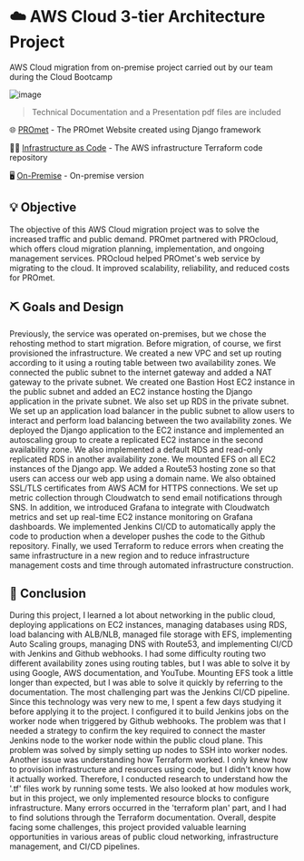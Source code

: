 # ☁️  AWS Cloud 3-tier Architecture Project

AWS Cloud migration from on-premise project carried out by our team during the Cloud Bootcamp

![image](https://user-images.githubusercontent.com/76054852/230936330-b24d41ad-f4ea-459e-882b-bea13521a3df.png)

> Technical Documentation and a Presentation pdf files are included

🌐 [PROmet](https://github.com/Waji-97/PROmet-Website) - The PROmet Website created using Django framework

👨‍💻 [Infrastructure as Code](https://github.com/Waji-97/AWS-3-tier-Terraform) - The AWS infrastructure Terraform code repository

🖥️ [On-Premise](https://github.com/Waji-97/PROmet-On-Premise-Project) - On-premise version


## 💡 Objective

The objective of this AWS Cloud migration project was to solve the increased traffic and public demand. PROmet partnered with PROcloud, which offers cloud migration planning, implementation, and ongoing management services. PROcloud helped PROmet's web service by migrating to the cloud. It improved scalability, reliability, and reduced costs for PROmet.

## ⛏️ Goals and Design
Previously, the service was operated on-premises, but we chose the rehosting method to start migration. Before migration, of course, we first provisioned the infrastructure. We created a new VPC and set up routing according to it using a routing table between two availability zones. We connected the public subnet to the internet gateway and added a NAT gateway to the private subnet. We created one Bastion Host EC2 instance in the public subnet and added an EC2 instance hosting the Django application in the private subnet. We also set up RDS in the private subnet. We set up an application load balancer in the public subnet to allow users to interact and perform load balancing between the two availability zones. We deployed the Django application to the EC2 instance and implemented an autoscaling group to create a replicated EC2 instance in the second availability zone. We also implemented a default RDS and read-only replicated RDS in another availability zone. We mounted EFS on all EC2 instances of the Django app. We added a Route53 hosting zone so that users can access our web app using a domain name. We also obtained SSL/TLS certificates from AWS ACM for HTTPS connections. We set up metric collection through Cloudwatch to send email notifications through SNS. In addition, we introduced Grafana to integrate with Cloudwatch metrics and set up real-time EC2 instance monitoring on Grafana dashboards. We implemented Jenkins CI/CD to automatically apply the code to production when a developer pushes the code to the Github repository. Finally, we used Terraform to reduce errors when creating the same infrastructure in a new region and to reduce infrastructure management costs and time through automated infrastructure construction.


## 📝 Conclusion

During this project, I learned a lot about networking in the public cloud, deploying applications on EC2 instances, managing databases using RDS, load balancing with ALB/NLB, managed file storage with EFS, implementing Auto Scaling groups, managing DNS with Route53, and implementing CI/CD with Jenkins and Github webhooks. I had some difficulty routing two different availability zones using routing tables, but I was able to solve it by using Google, AWS documentation, and YouTube. Mounting EFS took a little longer than expected, but I was able to solve it quickly by referring to the documentation. The most challenging part was the Jenkins CI/CD pipeline. Since this technology was very new to me, I spent a few days studying it before applying it to the project. I configured it to build Jenkins jobs on the worker node when triggered by Github webhooks. The problem was that I needed a strategy to confirm the key required to connect the master Jenkins node to the worker node within the public cloud plane. This problem was solved by simply setting up nodes to SSH into worker nodes. Another issue was understanding how Terraform worked. I only knew how to provision infrastructure and resources using code, but I didn't know how it actually worked. Therefore, I conducted research to understand how the '.tf' files work by running some tests. We also looked at how modules work, but in this project, we only implemented resource blocks to configure infrastructure. Many errors occurred in the 'terraform plan' part, and I had to find solutions through the Terraform documentation. Overall, despite facing some challenges, this project provided valuable learning opportunities in various areas of public cloud networking, infrastructure management, and CI/CD pipelines.

